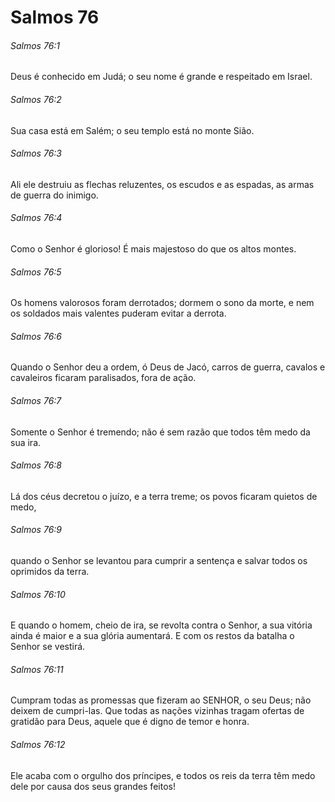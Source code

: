 # Salmos 76

###### Salmos 76:1

Deus é conhecido em Judá; o seu nome é grande e respeitado em Israel.

###### Salmos 76:2

Sua casa está em Salém; o seu templo está no monte Sião.

###### Salmos 76:3

Ali ele destruiu as flechas reluzentes, os escudos e as espadas, as armas de guerra do inimigo.

###### Salmos 76:4

Como o Senhor é glorioso! É mais majestoso do que os altos montes.

###### Salmos 76:5

Os homens valorosos foram derrotados; dormem o sono da morte, e nem os soldados mais valentes puderam evitar a derrota.

###### Salmos 76:6

Quando o Senhor deu a ordem, ó Deus de Jacó, carros de guerra, cavalos e cavaleiros ficaram paralisados, fora de ação.

###### Salmos 76:7

Somente o Senhor é tremendo; não é sem razão que todos têm medo da sua ira.

###### Salmos 76:8

Lá dos céus decretou o juízo, e a terra treme; os povos ficaram quietos de medo,

###### Salmos 76:9

quando o Senhor se levantou para cumprir a sentença e salvar todos os oprimidos da terra.

###### Salmos 76:10

E quando o homem, cheio de ira, se revolta contra o Senhor, a sua vitória ainda é maior e a sua glória aumentará. E com os restos da batalha o Senhor se vestirá.

###### Salmos 76:11

Cumpram todas as promessas que fizeram ao SENHOR, o seu Deus; não deixem de cumpri-las. Que todas as nações vizinhas tragam ofertas de gratidão para Deus, aquele que é digno de temor e honra.

###### Salmos 76:12

Ele acaba com o orgulho dos príncipes, e todos os reis da terra têm medo dele por causa dos seus grandes feitos!

